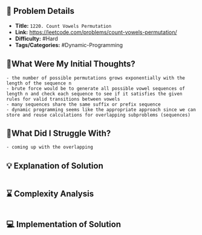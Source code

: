 ## 📝 Problem Details

- **Title:** `1220. Count Vowels Permutation`
- **Link:** https://leetcode.com/problems/count-vowels-permutation/
- **Difficulty:** #Hard 
- **Tags/Categories:** #Dynamic-Programming 

## 💭What Were My Initial Thoughts?

```
- the number of possible permutations grows exponentially with the length of the sequence n
- brute force would be to generate all possible vowel sequences of length n and check each sequence to see if it satisfies the given rules for valid transitions between vowels
- many sequences share the same suffix or prefix sequence 
- dynamic programming seems like the appropriate approach since we can store and reuse calculations for overlapping subproblems (sequences)
```

## 🤔What Did I Struggle With?

```
- coming up with the overlapping 
```

## 💡 Explanation of Solution

```

```

## ⌛ Complexity Analysis

```

```

## 💻 Implementation of Solution

```cpp

```